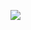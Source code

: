 [![](https://cloud.githubusercontent.com/assets/11348/24865633/dbe64d3c-1dd5-11e7-82c3-8b8e14599fb6.png)](https://remiprev.github.io/waq-2017-talk)
